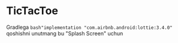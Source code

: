# TicTacToe

Gradlega 
```bash"implementation "com.airbnb.android:lottie:3.4.0"```
qoshishni unutmang bu "Splash Screen" uchun
